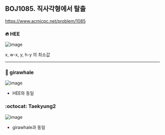 ## BOJ1085. 직사각형에서 탈출

 https://www.acmicpc.net/problem/1085



### 🔥 HEE

![image](https://user-images.githubusercontent.com/25292715/91323412-cf5ce280-e7fb-11ea-9caa-fadfe2a61996.png)

x, w-x, y, h-y 의 최소값

---

### :whale: girawhale

![image](https://user-images.githubusercontent.com/48428699/91386009-08816b00-e86d-11ea-9305-2ed607fd0c27.png)

- HEE와 동일


### :octocat: Taekyung2
![image](https://user-images.githubusercontent.com/37056992/91459968-3e9d0a00-e8c2-11ea-91a4-34ad033b0a6f.png)

- girawhale과 동일 